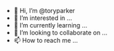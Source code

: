 - 👋 Hi, I’m @toryparker
- 👀 I’m interested in ...
- 🌱 I’m currently learning ...
- 💞️ I’m looking to collaborate on ...
- 📫 How to reach me ...

<!---
toryparker/toryparker is a ✨ special ✨ repository because its `README.md` (this file) appears on your GitHub profile.
You can click the Preview link to take a look at your changes.
--->
